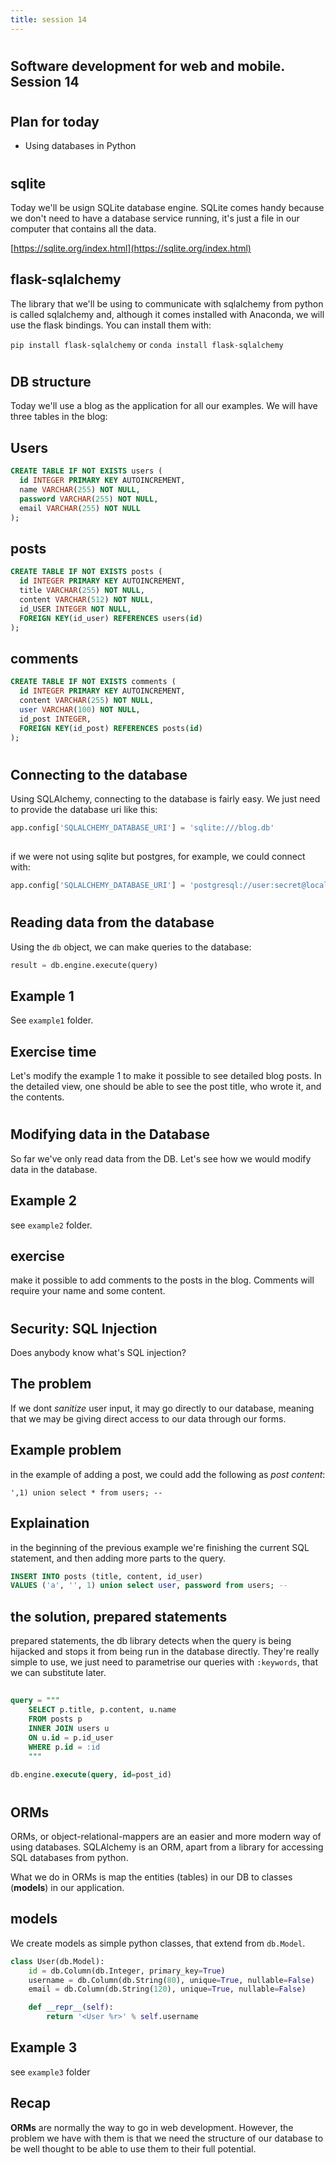 ```yaml
---
title: session 14
---
```


#

## Software development for web and mobile. Session 14

#

## Plan for today

* Using databases in Python

#

## sqlite

Today we'll be usign SQLite database engine.  SQLite comes handy
because we don't need to have a database service running, it's just a
file in our computer that contains all the data.

[https://sqlite.org/index.html](https://sqlite.org/index.html)

## flask-sqlalchemy

The library that we'll be using to communicate with sqlalchemy from
python is called sqlalchemy and, although it comes installed with
Anaconda, we will use the flask bindings.  You can install them with:

`pip install flask-sqlalchemy` or `conda install flask-sqlalchemy`

#

## DB structure

Today we'll use a blog as the application for all our examples. We
will have three tables in the blog:

## Users

``` sql
CREATE TABLE IF NOT EXISTS users (
  id INTEGER PRIMARY KEY AUTOINCREMENT,
  name VARCHAR(255) NOT NULL,
  password VARCHAR(255) NOT NULL,
  email VARCHAR(255) NOT NULL
);
```

## posts

``` sql
CREATE TABLE IF NOT EXISTS posts (
  id INTEGER PRIMARY KEY AUTOINCREMENT,
  title VARCHAR(255) NOT NULL,
  content VARCHAR(512) NOT NULL,
  id_USER INTEGER NOT NULL,
  FOREIGN KEY(id_user) REFERENCES users(id)
);
```

## comments

``` sql
CREATE TABLE IF NOT EXISTS comments (
  id INTEGER PRIMARY KEY AUTOINCREMENT,
  content VARCHAR(255) NOT NULL,
  user VARCHAR(100) NOT NULL,
  id_post INTEGER,
  FOREIGN KEY(id_post) REFERENCES posts(id)
);
```

#

## Connecting to the database

Using SQLAlchemy, connecting to the database is fairly easy.  We just
need to provide the database uri like this:

``` python
app.config['SQLALCHEMY_DATABASE_URI'] = 'sqlite:///blog.db'
```

## 

if we were not using sqlite but postgres, for example, we could
connect with:

``` python
app.config['SQLALCHEMY_DATABASE_URI'] = 'postgresql://user:secret@localhost'
```

#

## Reading data from the database

Using the `db` object, we can make queries to the database:

``` python
result = db.engine.execute(query)
```

## Example 1

See `example1` folder.

## Exercise time

Let's modify the example 1 to make it possible to see detailed blog
posts.  In the detailed view, one should be able to see the post
title, who wrote it, and the contents.

#

## Modifying data in the Database

So far we've only read data from the DB.  Let's see how we would
modify data in the database.

## Example 2

see `example2` folder.

## exercise

make it possible to add comments to the posts in the blog.  Comments
will require your name and some content.

#

## Security: SQL Injection

Does anybody know what's SQL injection?

## The problem

If we dont _sanitize_ user input, it may go directly to our database,
meaning that we may be giving direct access to our data through our
forms.

## Example problem

in the example of adding a post, we could add the following as *post content*:
 
```
',1) union select * from users; --
```

## Explaination

in the beginning of the previous example we're finishing the current
SQL statement, and then adding more parts to the query.

``` sql
INSERT INTO posts (title, content, id_user)
VALUES ('a', '', 1) union select user, password from users; --
```

## the solution, prepared statements

prepared statements, the db library detects when the query is being
hijacked and stops it from being run in the database directly.
They're really simple to use, we just need to parametrise our queries
with `:keywords`, that we can substitute later.

##

``` sql
query = """
    SELECT p.title, p.content, u.name 
    FROM posts p
    INNER JOIN users u
    ON u.id = p.id_user
    WHERE p.id = :id
    """
	
db.engine.execute(query, id=post_id)
```

#

## ORMs

ORMs, or object-relational-mappers are an easier and more modern way
of using databases.  SQLAlchemy is an ORM, apart from a library for
accessing SQL databases from python.

What we do in ORMs is map the entities (tables) in our DB to classes
(**models**) in our application.

## models

We create models as simple python classes, that extend from
`db.Model`.

``` python
class User(db.Model):
    id = db.Column(db.Integer, primary_key=True)
    username = db.Column(db.String(80), unique=True, nullable=False)
    email = db.Column(db.String(120), unique=True, nullable=False)

    def __repr__(self):
        return '<User %r>' % self.username
```

## Example 3

see `example3` folder

## Recap

**ORMs** are normally the way to go in web development. However, the
problem we have with them is that we need the structure of our
database to be well thought to be able to use them to their full
potential.
